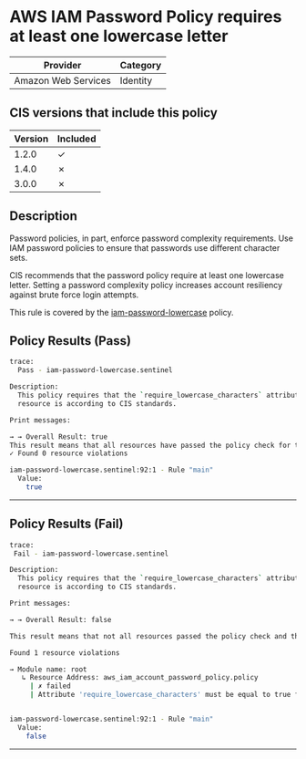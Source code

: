 # AWS IAM Password Policy requires at least one lowercase letter

| Provider            | Category     |
|---------------------|--------------|
| Amazon Web Services | Identity     |

## CIS versions that include this policy

| Version | Included |
|---------|----------|
| 1.2.0   | &check;  |
| 1.4.0   | &cross;  |
| 3.0.0   | &cross;  |

## Description

Password policies, in part, enforce password complexity requirements. Use IAM password policies to ensure that passwords use different character sets. 

CIS recommends that the password policy require at least one lowercase letter. Setting a password complexity policy increases account resiliency against brute force login attempts.

This rule is covered by the [iam-password-lowercase](../../policies/iam-password-lowercase.sentinel) policy.

## Policy Results (Pass)
```bash
trace:
  Pass - iam-password-lowercase.sentinel

Description:
  This policy requires that the `require_lowercase_characters` attribute of the `aws_iam_account_password_policy` 
  resource is according to CIS standards.

Print messages:

→ → Overall Result: true
This result means that all resources have passed the policy check for the policy iam-password-lowercase.
✓ Found 0 resource violations

iam-password-lowercase.sentinel:92:1 - Rule "main"
  Value:
    true
```

---

## Policy Results (Fail)
```bash
trace:
 Fail - iam-password-lowercase.sentinel

Description:
  This policy requires that the `require_lowercase_characters` attribute of the `aws_iam_account_password_policy` 
  resource is according to CIS standards.

Print messages:

→ → Overall Result: false

This result means that not all resources passed the policy check and the protected behavior is not allowed for the policy iam-password-lowercase.

Found 1 resource violations

→ Module name: root
   ↳ Resource Address: aws_iam_account_password_policy.policy
     | ✗ failed
     | Attribute 'require_lowercase_characters' must be equal to true for 'aws_iam_account_password_policy' resources. Refer to https://docs.aws.amazon.com/securityhub/latest/userguide/iam-controls.html#iam-12 for more details.


iam-password-lowercase.sentinel:92:1 - Rule "main"
  Value:
    false
```

---